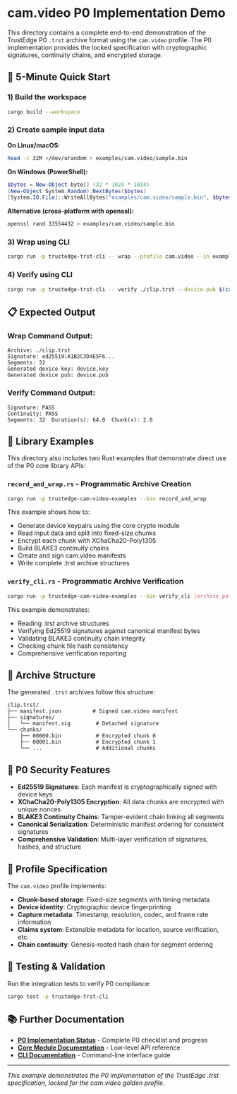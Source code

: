 <!--
Copyright (c) 2025 TRUSTEDGE LABS LLC
MPL-2.0: https://mozilla.org/MPL/2.0/
Project: trustedge — Privacy and trust at the edge.
GitHub: https://github.com/TrustEdge-Labs/trustedge
-->

# cam.video P0 Implementation Demo

This directory contains a complete end-to-end demonstration of the TrustEdge P0 `.trst` archive format using the `cam.video` profile. The P0 implementation provides the locked specification with cryptographic signatures, continuity chains, and encrypted storage.

## 🚀 5-Minute Quick Start

### 1) Build the workspace
```bash
cargo build --workspace
```

### 2) Create sample input data

**On Linux/macOS:**
```bash
head -c 32M </dev/urandom > examples/cam.video/sample.bin
```

**On Windows (PowerShell):**
```powershell
$bytes = New-Object byte[] (32 * 1024 * 1024)
(New-Object System.Random).NextBytes($bytes)
[System.IO.File]::WriteAllBytes("examples/cam.video/sample.bin", $bytes)
```

**Alternative (cross-platform with openssl):**
```bash
openssl rand 33554432 > examples/cam.video/sample.bin
```

### 3) Wrap using CLI
```bash
cargo run -p trustedge-trst-cli -- wrap --profile cam.video --in examples/cam.video/sample.bin --out ./clip.trst
```

### 4) Verify using CLI
```bash
cargo run -p trustedge-trst-cli -- verify ./clip.trst --device-pub $(cat device.pub)
```

## 📋 Expected Output

### Wrap Command Output:
```
Archive: ./clip.trst
Signature: ed25519:A1B2C3D4E5F6...
Segments: 32
Generated device key: device.key
Generated device pub: device.pub
```

### Verify Command Output:
```
Signature: PASS
Continuity: PASS
Segments: 32  Duration(s): 64.0  Chunk(s): 2.0
```

## 🔧 Library Examples

This directory also includes two Rust examples that demonstrate direct use of the P0 core library APIs:

### `record_and_wrap.rs` - Programmatic Archive Creation
```bash
cargo run -p trustedge-cam-video-examples --bin record_and_wrap
```

This example shows how to:
- Generate device keypairs using the core crypto module
- Read input data and split into fixed-size chunks
- Encrypt each chunk with XChaCha20-Poly1305
- Build BLAKE3 continuity chains
- Create and sign cam.video manifests
- Write complete .trst archive structures

### `verify_cli.rs` - Programmatic Archive Verification
```bash
cargo run -p trustedge-cam-video-examples --bin verify_cli [archive_path] [device_pub_path]
```

This example demonstrates:
- Reading .trst archive structures
- Verifying Ed25519 signatures against canonical manifest bytes
- Validating BLAKE3 continuity chain integrity
- Checking chunk file hash consistency
- Comprehensive verification reporting

## 📁 Archive Structure

The generated `.trst` archives follow this structure:
```
clip.trst/
├── manifest.json          # Signed cam.video manifest
├── signatures/
│   └── manifest.sig        # Detached signature
└── chunks/
    ├── 00000.bin           # Encrypted chunk 0
    ├── 00001.bin           # Encrypted chunk 1
    └── ...                 # Additional chunks
```

## 🔐 P0 Security Features

- **Ed25519 Signatures**: Each manifest is cryptographically signed with device keys
- **XChaCha20-Poly1305 Encryption**: All data chunks are encrypted with unique nonces
- **BLAKE3 Continuity Chains**: Tamper-evident chain linking all segments
- **Canonical Serialization**: Deterministic manifest ordering for consistent signatures
- **Comprehensive Validation**: Multi-layer verification of signatures, hashes, and structure

## 🎯 Profile Specification

The `cam.video` profile implements:
- **Chunk-based storage**: Fixed-size segments with timing metadata
- **Device identity**: Cryptographic device fingerprinting
- **Capture metadata**: Timestamp, resolution, codec, and frame rate information
- **Claims system**: Extensible metadata for location, source verification, etc.
- **Chain continuity**: Genesis-rooted hash chain for segment ordering

## 🧪 Testing & Validation

Run the integration tests to verify P0 compliance:
```bash
cargo test -p trustedge-trst-cli
```

## 📚 Further Documentation

- **[P0 Implementation Status](../../P0_IMPLEMENTATION.md)** - Complete P0 checklist and progress
- **[Core Module Documentation](../../crates/core/src/)** - Low-level API reference
- **[CLI Documentation](../../crates/trst-cli/)** - Command-line interface guide

---

*This example demonstrates the P0 implementation of the TrustEdge .trst specification, locked for the cam.video golden profile.*